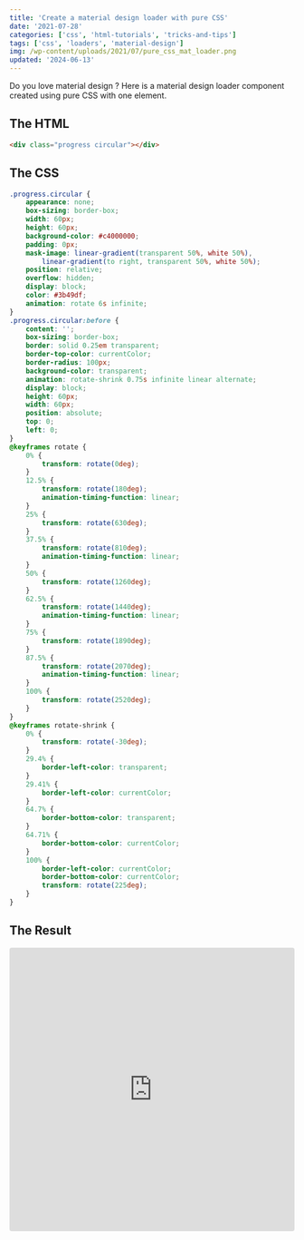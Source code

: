 ```yaml
---
title: 'Create a material design loader with pure CSS'
date: '2021-07-28'
categories: ['css', 'html-tutorials', 'tricks-and-tips']
tags: ['css', 'loaders', 'material-design']
img: /wp-content/uploads/2021/07/pure_css_mat_loader.png
updated: '2024-06-13'
---
```


Do you love material design ? Here is a material design loader component created using pure CSS with one element.

## The HTML

```html
<div class="progress circular"></div>
```

## The CSS

```css
.progress.circular {
	appearance: none;
	box-sizing: border-box;
	width: 60px;
	height: 60px;
	background-color: #c4000000;
	padding: 0px;
	mask-image: linear-gradient(transparent 50%, white 50%),
		linear-gradient(to right, transparent 50%, white 50%);
	position: relative;
	overflow: hidden;
	display: block;
	color: #3b49df;
	animation: rotate 6s infinite;
}
.progress.circular:before {
	content: '';
	box-sizing: border-box;
	border: solid 0.25em transparent;
	border-top-color: currentColor;
	border-radius: 100px;
	background-color: transparent;
	animation: rotate-shrink 0.75s infinite linear alternate;
	display: block;
	height: 60px;
	width: 60px;
	position: absolute;
	top: 0;
	left: 0;
}
@keyframes rotate {
	0% {
		transform: rotate(0deg);
	}
	12.5% {
		transform: rotate(180deg);
		animation-timing-function: linear;
	}
	25% {
		transform: rotate(630deg);
	}
	37.5% {
		transform: rotate(810deg);
		animation-timing-function: linear;
	}
	50% {
		transform: rotate(1260deg);
	}
	62.5% {
		transform: rotate(1440deg);
		animation-timing-function: linear;
	}
	75% {
		transform: rotate(1890deg);
	}
	87.5% {
		transform: rotate(2070deg);
		animation-timing-function: linear;
	}
	100% {
		transform: rotate(2520deg);
	}
}
@keyframes rotate-shrink {
	0% {
		transform: rotate(-30deg);
	}
	29.4% {
		border-left-color: transparent;
	}
	29.41% {
		border-left-color: currentColor;
	}
	64.7% {
		border-bottom-color: transparent;
	}
	64.71% {
		border-bottom-color: currentColor;
	}
	100% {
		border-left-color: currentColor;
		border-bottom-color: currentColor;
		transform: rotate(225deg);
	}
}
```

## The Result

<iframe src="https://codesandbox.io/embed/cocky-bose-kutu2?fontsize=14&amp;hidenavigation=1&amp;theme=dark" style="width:100%; height:500px; border:0; border-radius: 4px; overflow:hidden;" title="cocky-bose-kutu2" allow="accelerometer; ambient-light-sensor; camera; encrypted-media; geolocation; gyroscope; hid; microphone; midi; payment; usb; vr; xr-spatial-tracking" sandbox="allow-forms allow-modals allow-popups allow-presentation allow-same-origin allow-scripts"></iframe>
